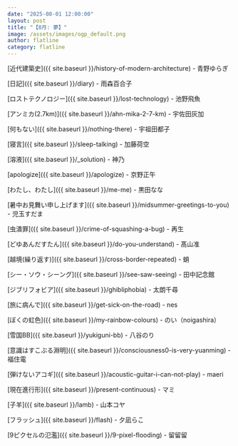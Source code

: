 ```yaml
---
date: "2025-08-01 12:00:00"
layout: post
title: "【8月: 夢】"
image: /assets/images/ogp_default.png
author: flatline
category: flatline
---
```


[近代建築史]({{ site.baseurl }}/history-of-modern-architecture) - 青野ゆらぎ

[日記]({{ site.baseurl }}/diary) - 雨森百合子

[ロストテクノロジー]({{ site.baseurl }}/lost-technology) - 池野飛魚

[アンミカ(2.7km)]({{ site.baseurl }}/ahn-mika-2-7-km) - 宇佐田灰加

[何もない]({{ site.baseurl }}/nothing-there) - 宇祖田都子

[寝言]({{ site.baseurl }}/sleep-talking) - 加藤荷空

[溶液]({{ site.baseurl }}/_solution) - 神乃

[apologize]({{ site.baseurl }}/apologize) - 京野正午

[わたし、わたし]({{ site.baseurl }}/me-me) - 黒田なな

[暑中お見舞い申し上げます]({{ site.baseurl }}/midsummer-greetings-to-you) - 児玉すだま

[虫潰罪]({{ site.baseurl }}/crime-of-squashing-a-bug) - 再生

[どゆあんだすたん]({{ site.baseurl }}/do-you-understand) - 髙山准

[越境(繰り返す)]({{ site.baseurl }}/cross-border-repeated) - 蛸

[シー・ソウ・シーング]({{ site.baseurl }}/see-saw-seeing) - 田中記念館

[ジブリフォビア]({{ site.baseurl }}/ghibliphobia) - 太朗千尋

[旅に病んで]({{ site.baseurl }}/get-sick-on-the-road) - nes

[ぼくの虹色]({{ site.baseurl }}/my-rainbow-colours) - のい（noigashira）

[雪国BB]({{ site.baseurl }}/yukiguni-bb) - 八谷のり

[意識はすこぶる淵明]({{ site.baseurl }}/consciousness0-is-very-yuanming) - 福住電

[弾けないアコギ]({{ site.baseurl }}/acoustic-guitar-i-can-not-play) - maeri

[現在進行形]({{ site.baseurl }}/present-continuous) - マミ

[子羊]({{ site.baseurl }}/lamb) - 山本コヤ

[フラッシュ]({{ site.baseurl }}/flash) - 夕凪らこ

[9ピクセルの氾濫]({{ site.baseurl }}/9-pixel-flooding) - 留留留
